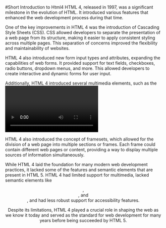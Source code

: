 #Short Introduction to Html4
HTML 4, released in 1997, was a significant milestone in the evolution of HTML. It introduced various features that enhanced the web development process during that time.

One of the key improvements in HTML 4 was the introduction of Cascading Style Sheets (CSS). CSS allowed developers to separate the presentation of a web page from its structure, making it easier to apply consistent styling across multiple pages. This separation of concerns improved the flexibility and maintainability of websites.

HTML 4 also introduced new form input types and attributes, expanding the capabilities of web forms. It provided support for text fields, checkboxes, radio buttons, dropdown menus, and more. This allowed developers to create interactive and dynamic forms for user input.

Additionally, HTML 4 introduced several multimedia elements, such as the <video> and <audio> tags, which enabled the embedding and playback of video and audio content directly within web pages. This marked a significant advancement in web media capabilities.

HTML 4 also introduced the concept of framesets, which allowed for the division of a web page into multiple sections or frames. Each frame could contain different web pages or content, providing a way to display multiple sources of information simultaneously.

While HTML 4 laid the foundation for many modern web development practices, it lacked some of the features and semantic elements that are present in HTML 5. HTML 4 had limited support for multimedia, lacked semantic elements like <header>, <nav>, and <footer>, and had less robust support for accessibility features.

Despite its limitations, HTML 4 played a crucial role in shaping the web as we know it today and served as the standard for web development for many years before being succeeded by HTML 5.